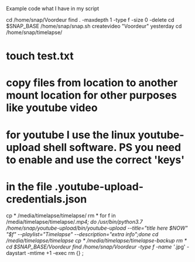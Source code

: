 Example code what I have in my script

cd /home/snap/Voordeur
find . -maxdepth 1 -type f -size 0 -delete
cd $SNAP_BASE
/home/snap/snap.sh createvideo "Voordeur" yesterday
cd /home/snap/timelapse/
# touch test.txt
# copy files from location to another mount location for other purposes like youtube video
# for youtube I use the linux youtube-upload shell software. PS you need to enable and use the correct 'keys'
# in the file .youtube-upload-credentials.json
cp * /media/timelapse/timelapse/
rm *
for f in /media/timelapse/timelapse/*.mp4; do /usr/bin/python3.7 /home/snap/youtube-upload/bin/youtube-upload --title="title here $NOW" "$f" --playlist="Timelapse" --description="extra info";done
cd /media/timelapse/timelapse
cp * /media/timelapse/timelapse-backup
rm *
cd $SNAP_BASE/Voordeur
find /home/snap/Voordeur -type f -name '*.jpg' -daystart -mtime +1 -exec rm {} \;
